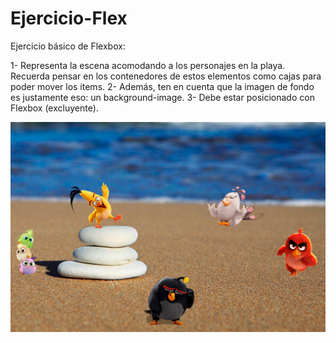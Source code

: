 ﻿# Ejercicio-Flex

Ejercicio básico de Flexbox:

1- Representa la escena acomodando a los personajes en la playa. Recuerda pensar en los contenedores de estos elementos como cajas para poder mover los ítems.
2- Además, ten en cuenta que la imagen de fondo es justamente eso: un background-image.
3- Debe estar posicionado con Flexbox (excluyente).


![alt text](resultado.png)